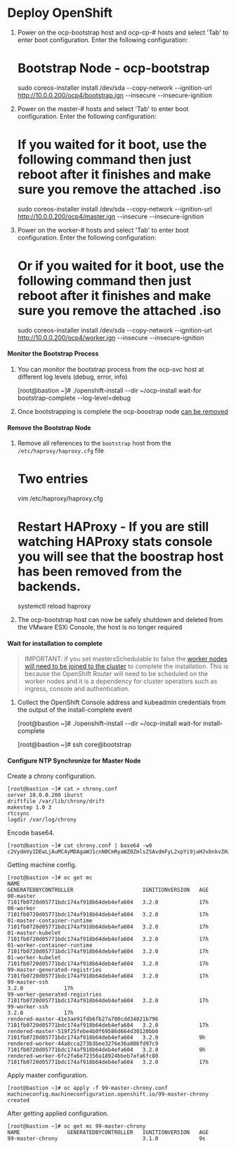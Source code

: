 
# Deploy OpenShift

1. Power on the ocp-bootstrap host and ocp-cp-\# hosts and select 'Tab' to enter boot configuration. Enter the following configuration:

   # Bootstrap Node - ocp-bootstrap
   sudo coreos-installer install /dev/sda --copy-network --ignition-url http://10.0.0.200/ocp4/bootstrap.ign --insecure --insecure-ignition 
   
1. Power on the master-\# hosts and select 'Tab' to enter boot configuration. Enter the following configuration:
  
   # If you waited for it boot, use the following command then just reboot after it finishes and make sure you remove the attached .iso
   sudo coreos-installer install /dev/sda --copy-network --ignition-url http://10.0.0.200/ocp4/master.ign --insecure --insecure-ignition 
 
1. Power on the worker-\# hosts and select 'Tab' to enter boot configuration. Enter the following configuration:

   # Or if you waited for it boot, use the following command then just reboot after it finishes and make sure you remove the attached .iso
   sudo coreos-installer install /dev/sda --copy-network --ignition-url http://10.0.0.200/ocp4/worker.ign --insecure --insecure-ignition
  

#### Monitor the Bootstrap Process

1. You can monitor the bootstrap process from the ocp-svc host at different log levels (debug, error, info)


    [root@bastion ~]# ./openshift-install --dir ~/ocp-install wait-for bootstrap-complete --log-level=debug


1. Once bootstrapping is complete the ocp-boostrap node [can be removed](#remove-the-bootstrap-node)

#### Remove the Bootstrap Node

1. Remove all references to the `bootstrap` host from the `/etc/haproxy/haproxy.cfg` file

   # Two entries
   vim /etc/haproxy/haproxy.cfg
   # Restart HAProxy - If you are still watching HAProxy stats console you will see that the boostrap host has been removed from the backends.
   systemctl reload haproxy

1. The ocp-bootstrap host can now be safely shutdown and deleted from the VMware ESXi Console, the host is no longer required

#### Wait for installation to complete

> IMPORTANT: if you set mastersSchedulable to false the [worker nodes will need to be joined to the cluster](#join-worker-nodes) to complete the installation. This is because the OpenShift Router will need to be scheduled on the worker nodes and it is a dependency for cluster operators such as ingress, console and authentication.

1. Collect the OpenShift Console address and kubeadmin credentials from the output of the install-complete event

    [root@bastion ~]# ./openshift-install --dir ~/ocp-install wait-for install-complete

    [root@bastion ~]# ssh core@bootstrap
    

#### Configure NTP Synchronize for Master Node

Create a chrony configuration. 

    [root@bastion ~]# cat > chrony.conf
    server 10.0.0.200 iburst
    driftfile /var/lib/chrony/drift
    makestep 1.0 3
    rtcsync
    logdir /var/log/chrony

Encode base64.

    [root@bastion ~]# cat chrony.conf | base64 -w0
    c2VydmVyIDEwLjAuMC4yMDAgaWJ1cnN0CmRyaWZ0ZmlsZSAvdmFyL2xpYi9jaHJvbnkvZHJpZnQKbWFrZXN0ZXAgMS4wIDMKcnRjc3luYwpsb2dkaXIgL3Zhci9sb2cvY2hyb255Cg==

Getting machine config. 

    [root@bastion ~]# oc get mc 
    NAME                                               GENERATEDBYCONTROLLER                      IGNITIONVERSION   AGE
    00-master                                          7101fb0720d05771bdc174af918b64deb4efa604   3.2.0             17h
    00-worker                                          7101fb0720d05771bdc174af918b64deb4efa604   3.2.0             17h
    01-master-container-runtime                        7101fb0720d05771bdc174af918b64deb4efa604   3.2.0             17h
    01-master-kubelet                                  7101fb0720d05771bdc174af918b64deb4efa604   3.2.0             17h
    01-worker-container-runtime                        7101fb0720d05771bdc174af918b64deb4efa604   3.2.0             17h
    01-worker-kubelet                                  7101fb0720d05771bdc174af918b64deb4efa604   3.2.0             17h
    99-master-generated-registries                     7101fb0720d05771bdc174af918b64deb4efa604   3.2.0             17h
    99-master-ssh                                                                                 3.2.0             17h
    99-worker-generated-registries                     7101fb0720d05771bdc174af918b64deb4efa604   3.2.0             17h
    99-worker-ssh                                                                                 3.2.0             17h
    rendered-master-41e3ae91fdb6fb27a780cdd34021b796   7101fb0720d05771bdc174af918b64deb4efa604   3.2.0             17h
    rendered-master-519f25febe4b0f69586d664d30120bb0   7101fb0720d05771bdc174af918b64deb4efa604   3.2.0             9h
    rendered-worker-44a8cca273b3bee3276e36a806fd97c9   7101fb0720d05771bdc174af918b64deb4efa604   3.2.0             9h
    rendered-worker-6fc2fa6e72356a18924bbeb7afa6fc80   7101fb0720d05771bdc174af918b64deb4efa604   3.2.0             17h

Apply master configuration. 

    [root@bastion ~]# oc apply -f 99-master-chrony.conf 
    machineconfig.machineconfiguration.openshift.io/99-master-chrony created

After getting applied configuration. 

    [root@bastion ~]# oc get mc 99-master-chrony
    NAME               GENERATEDBYCONTROLLER   IGNITIONVERSION   AGE
    99-master-chrony                           3.1.0             9s

